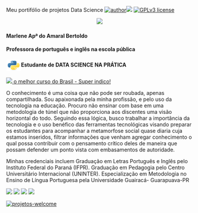 Meu portifólio de projetos Data Science
[![author](https://img.shields.io/badge/author-marlenebertoldo-crimson.svg)](https://github.com/marlenebertoldo)[![](https://img.shields.io/badge/python-3.7+-darckblue.svg)](https://www.python.org/downloads/release/python-365/) [![GPLv3 license](https://img.shields.io/badge/License-GPLv3-steelblue.svg)](http://perso.crans.org/besson/LICENSE.html)   

<p align="center">
  <img src = "https://github.com/marlenebertoldo/projeto_1_data_science/blob/main/sinapse.png">
</p>

<div>
<h4>Marlene Apª do Amaral Bertoldo</h4><h4>Professora de português e inglês na escola pública</h4>
<h4><img align="center" alt="Rafa-Python" height="30" width="40" src="https://raw.githubusercontent.com/devicons/devicon/master/icons/python/python-original.svg">Estudante de  DATA SCIENCE NA PRÁTICA</h4>
  
 <a href="https://escola.sigmoidal.ai/data-science-na-pratica/" target="_blank"><img src="https://img.shields.io/badge/YouTube-FF0000?style=for-the-badge&logo=youtube&logoColor=white" target="_blank"> o melhor curso do Brasil - Super indico!</a>
</div>



O conhecimento é uma coisa que não pode ser roubada, apenas compartilhada. Sou apaixonada pela minha profissão, e pelo uso da tecnologia na educação. Procuro não ensinar com base em uma metodologia de túnel que não proporciona aos discentes uma visão horizontal do todo. Seguindo essa lógica, busco trabalhar a importância da tecnologia e o uso benéfico das ferramentas tecnológicas visando preparar os estudantes para acompanhar a metamorfose social quase diaria cuja estamos inseridos, filtrar informações que venham agregar conhecimento o qual possa contribuir com o pensamento crítico deles de maneira que possam defender um ponto vista com embasamentos de autoridade.

Minhas credenciais incluem Graduação em Letras Português e Inglês pelo Instituto Federal do Paraná (IFPR). Graduação em Pedagogia pelo Centro Universitário Internacional (UNINTER). Especialização em Metodologia no Ensino de Língua Portuguesa pela Universidade Guairacá- Guarapuava-PR


<div>
   <a href="https://instagram.com/bertoldo_marla" target="_blank"><img src="https://img.shields.io/badge/-Instagram-191970.svg?style=for-the-badge&logo=instagram&logoColor=white" target="_blank"></a> 
   <a href="https://www.linkedin.com/in/marlene-amaral-bertoldo-395b64258/" target="_blank"><img src="https://img.shields.io/badge/-LinkedIn-4169c1?style=for-the-badge&logo=linkedin&logoColor=white" target="_blank"></a>  
   <a href = "mailto:contatomarleneamaralbertoldo@gmail.com"><img src="https://img.shields.io/badge/-Gmail-2c73a2?style=for-the-badge&logo=gmail&logoColor=white" target="_blank"></a> 
  <a href="https://medium.com/@marleneamaralbertoldo)" target="_blank"><img src="https://img.shields.io/badge/-Medium-1f394f?style=for-the-badge&logo=Medium&logoColor=white" target="_blank">
    
  
  
  
  
  [![projetos-welcome](https://img.shields.io/badge/PROJETOS-Welcome-brightgreen.svg?style=flat)](https://medium.com/@marleneamaralbertoldo)
    </div>
  





